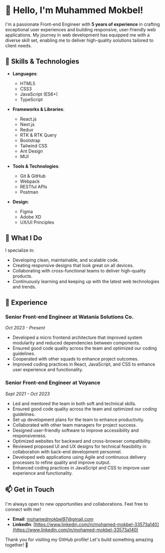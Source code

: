 # 👋 Hello, I'm Muhammed Mokbel!

I'm a passionate Front-end Engineer with **5 years of experience** in crafting exceptional user experiences and building responsive, user-friendly web applications. My journey in web development has equipped me with a diverse skill set, enabling me to deliver high-quality solutions tailored to client needs.

## 🚀 Skills & Technologies

- **Languages**: 
  - HTML5
  - CSS3
  - JavaScript (ES6+)
  - TypeScript
  
- **Frameworks & Libraries**:
  - React.js
  - Next.js
  - Redux
  - RTK & RTK Query
  - Bootstrap
  - Tailwind CSS
  - Ant Design
  - MUI
  
- **Tools & Technologies**:
  - Git & GitHub
  - Webpack
  - RESTful APIs
  - Postman

- **Design**:
  - Figma
  - Adobe XD
  - UX/UI Principles

## 🌟 What I Do

I specialize in:
- Developing clean, maintainable, and scalable code.
- Creating responsive designs that look great on all devices.
- Collaborating with cross-functional teams to deliver high-quality products.
- Continuously learning and keeping up with the latest web technologies and trends.

## 💼 Experience

### **Senior Front-end Engineer** at **Watania Solutions Co.**  
*Oct 2023 - Present*  
- Developed a micro frontend architecture that improved system modularity and reduced dependencies between components.
- Ensured good code quality across the team and optimized our coding guidelines.
- Cooperated with other squads to enhance project outcomes.
- Improved coding practices in React, JavaScript, and CSS to enhance user experience and functionality.

### **Senior Front-end Engineer** at **Voyance**  
*Sept 2021 - Oct 2023*  
- Led and mentored the team in both soft and technical skills.
- Ensured good code quality across the team and optimized our coding guidelines.
- Set up development plans for the team to enhance productivity.
- Collaborated with other team managers for project success.
- Designed user-friendly software to improve accessibility and responsiveness.
- Optimized websites for backward and cross-browser compatibility.
- Reviewed proposed UI and UX designs for technical feasibility in collaboration with back-end development personnel.
- Developed web applications using Agile and continuous delivery processes to refine quality and improve output.
- Enhanced coding practices in JavaScript and CSS to improve user experience and functionality.

## 📫 Get in Touch

I'm always open to new opportunities and collaborations. Feel free to connect with me!

- **Email**: [mohamedmokbel97@gmail.com](mailto:mohamedmokbel97@gmail.com)
- **LinkedIn**: [https://www.linkedin.com/in/mohamed-mokbel-33573a140](https://www.linkedin.com/in/mohamed-mokbel-33573a140)

Thank you for visiting my GitHub profile! Let's build something amazing together! 🚀
